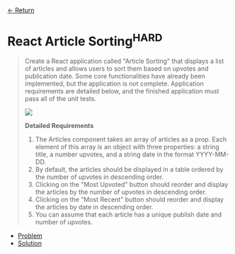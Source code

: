 [&larr; Return](https://hanggrian.github.io/grind-hackerrank/)

# React Article Sorting<sup>HARD</sup>

> Create a React application called "Article Sorting" that displays a list of
  articles and allows users to sort them based on upvotes and publication date.
  Some core functionalities have already been implemented, but the application
  is not complete. Application requirements are detailed below, and the finished
  application must pass all of the unit tests.
>
> ![](https://hrcdn.net/s3_pub/istreet-assets/cxj8qBL9QgGAMyKrRbBGDA/sorting-articles.gif)
>
> **Detailed Requirements**
>
> 1.  The Articles component takes an array of articles as a prop. Each element
      of this array is an object with three properties: a string title, a number
      upvotes, and a string date in the format YYYY-MM-DD.
> 1.  By default, the articles should be displayed in a table ordered by the
      number of upvotes in descending order.
> 1.  Clicking on the "Most Upvoted" button should reorder and display the
      articles by the number of upvotes in descending order.
> 1.  Clicking on the "Most Recent" button should reorder and display the
      articles by date in descending order.
> 1.  You can assume that each article has a unique publish date and number of
      upvotes.

- [Problem](https://www.hackerrank.com/challenges/react-article-sorting/)
- [Solution](https://github.com/hanggrian/grind-hackerrank/blob/main/react/src/react-article-sorting.tsx)
